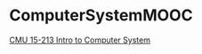 # ComputerSystemMOOC

[CMU 15-213 Intro to Computer System](https://www.bilibili.com/video/av20304787/)
